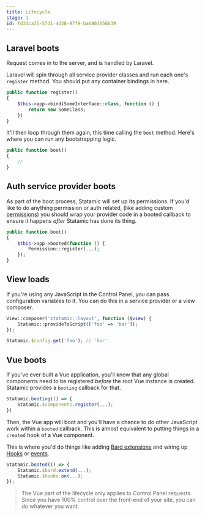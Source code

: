 ```yaml
---
title: Lifecycle
stage: 1
id: fd34ca35-57d1-4d28-97f9-ba6801656b39
---
```


## Laravel boots

Request comes in to the server, and is handled by Laravel.

Laravel will spin through all service provider classes and run each one's `register` method. You should put any container bindings in here.

``` php
public function register()
{
    $this->app->bind(SomeInterface::class, function () {
        return new SomeClass;
    })
}
```

It'll then loop through them again, this time calling the `boot` method. Here's where you can run any bootstrapping logic.

``` php
public function boot()
{
    //
}
```

## Auth service provider boots

As part of the boot process, Statamic will set up its permissions. If you'd like to do anything permission or auth
related, (like adding custom [permissions](/extending/permissions)) you should wrap your provider code in a booted
callback to ensure it happens _after_ Statamic has done its thing.

``` php
public function boot()
{
    $this->app->booted(function () {
        Permission::register(...);
    });
}
```

## View loads

If you're using any JavaScript in the Control Panel, you can pass configuration variables to it.
You can do this in a service provider or a view composer.

``` php
View::composer('statamic::layout', function ($view) {
    Statamic::provideToScript(['foo' => 'bar']);
});
```

``` js
Statamic.$config.get('foo'); // 'bar'
```

## Vue boots

If you've ever built a Vue application, you'll know that any global components need to be registered _before_ the root Vue instance is created. Statamic provides a `booting` callback for that.

``` js
Statamic.booting(() => {
    Statamic.$components.register(...);
})
```

Then, the Vue app will boot and you'll have a chance to do other JavaScript work within a `booted` callback. This is almost equivalent to putting things in a `created` hook of a Vue component.

This is where you'd do things like adding [Bard extensions](/extending/bard) and wiring up [Hooks](/extending/hooks) or [events](/extending/js-events).

``` js
Statamic.booted(() => {
    Statamic.$bard.extend(...);
    Statamic.$hooks.on(...);
});
```

> The Vue part of the lifecycle only applies to Control Panel requests. Since you have 100% control over the front-end of your site, you can do whatever you want.
